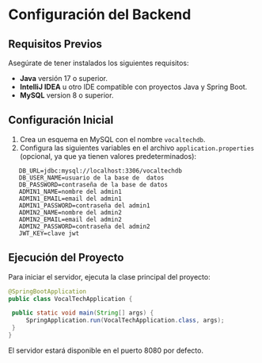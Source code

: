 # Configuración del Backend

## Requisitos Previos

Asegúrate de tener instalados los siguientes requisitos:

- **Java** versión 17 o superior.
- **IntelliJ IDEA** u otro IDE compatible con proyectos Java y Spring Boot.
- **MySQL** version 8 o superior.

## Configuración Inicial

1. Crea un esquema en MySQL con el nombre `vocaltechdb`.
2. Configura las siguientes variables en el archivo `application.properties` (opcional, ya que ya tienen valores predeterminados):

```properties
   DB_URL=jdbc:mysql://localhost:3306/vocaltechdb
   DB_USER_NAME=usuario de la base de  datos
   DB_PASSWORD=contraseña de la base de datos
   ADMIN1_NAME=nombre del admin1
   ADMIN1_EMAIL=email del admin1
   ADMIN1_PASSWORD=contraseña del admin1
   ADMIN2_NAME=nombre del admin2
   ADMIN2_EMAIL=email del admin2
   ADMIN2_PASSWORD=contraseña del admin2
   JWT_KEY=clave jwt
```

## Ejecución del Proyecto

Para iniciar el servidor, ejecuta la clase principal del proyecto:

```java
@SpringBootApplication
public class VocalTechApplication {

 public static void main(String[] args) {
     SpringApplication.run(VocalTechApplication.class, args);
 }
}
```
El servidor estará disponible en el puerto 8080 por defecto.
